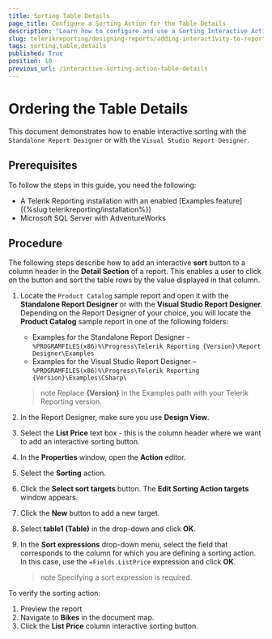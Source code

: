 ```yaml
---
title: Sorting Table Details
page_title: Configure a Sorting Action for the Table Details
description: "Learn how to configure and use a Sorting Interactive Action for the Table Details in Telerik Reporting."
slug: telerikreporting/designing-reports/adding-interactivity-to-reports/actions/sorting-action/sorting-table-details
tags: sorting,table,details
published: True
position: 10
previous_url: /interactive-sorting-action-table-details
---
```


# Ordering the Table Details

This document demonstrates how to enable interactive sorting with the `Standalone Report Designer` or with the `Visual Studio Report Designer`.

## Prerequisites

To follow the steps in this guide, you need the following:

* A Telerik Reporting installation with an enabled [Examples feature]({%slug telerikreporting/installation%})
* Microsoft SQL Server with AdventureWorks

## Procedure

The following steps describe how to add an interactive __sort__ button to a column header in the __Detail Section__ of a report. This enables a user to click on the button and sort the table rows by the value displayed in that column.

1. Locate the `Product Catalog` sample report and open it with the __Standalone Report Designer__ or with the __Visual Studio Report Designer__. Depending on the Report Designer of your choice, you will locate the __Product Catalog__ sample report in one of the following folders:

	+ Examples for the Standalone Report Designer - `%PROGRAMFILES(x86)%\Progress\Telerik Reporting {Version}\Report Designer\Examples`
	+ Examples for the Visual Studio Report Designer – `%PROGRAMFILES(x86)%\Progress\Telerik Reporting {Version}\Examples\CSharp\`

	>note Replace __{Version}__ in the Examples path with your Telerik Reporting version.

1. In the Report Designer, make sure you use __Design View__.
1. Select the __List Price__ text box - this is the column header where we want to add an interactive sorting button.
1. In the __Properties__ window, open the __Action__ editor.
1. Select the __Sorting__ action.
1. Click the __Select sort targets__ button. The __Edit Sorting Action targets__ window appears.
1. Click the __New__ button to add a new target.
1. Select __table1 (Table)__ in the drop-down and click __OK__.
1. In the __Sort expressions__ drop-down menu, select the field that corresponds to the column for which you are defining a sorting action. In this case, use the `=Fields.ListPrice` expression and click __OK__.

	>note Specifying a sort expression is required.

To verify the sorting action:

1. Preview the report
1. Navigate to __Bikes__ in the document map.
1. Click the __List Price__ column interactive sorting button.
